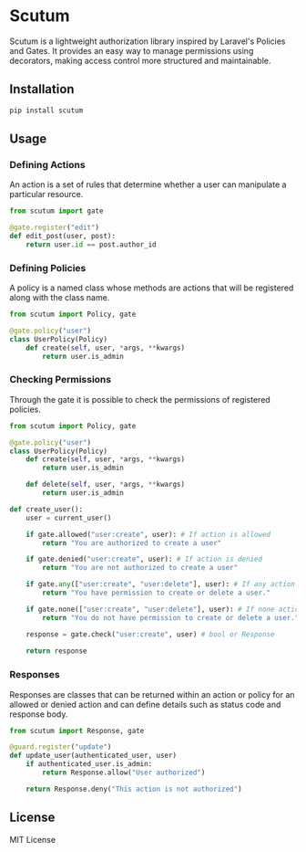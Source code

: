 # Scutum

Scutum is a lightweight authorization library inspired by Laravel's Policies and Gates. It provides an easy way to manage permissions using decorators, making access control more structured and maintainable.

## Installation

```sh
pip install scutum
```

## Usage

### Defining Actions

An action is a set of rules that determine whether a user can manipulate a particular resource.

```python
from scutum import gate

@gate.register("edit")
def edit_post(user, post):
    return user.id == post.author_id
```

### Defining Policies

A policy is a named class whose methods are actions that will be registered along with the class name.

```python
from scutum import Policy, gate

@gate.policy("user")
class UserPolicy(Policy)
    def create(self, user, *args, **kwargs)
        return user.is_admin
```

### Checking Permissions

Through the gate it is possible to check the permissions of registered policies.

```python
from scutum import Policy, gate

@gate.policy("user")
class UserPolicy(Policy)
    def create(self, user, *args, **kwargs)
        return user.is_admin

    def delete(self, user, *args, **kwargs)
        return user.is_admin

def create_user():
    user = current_user()

    if gate.allowed("user:create", user): # If action is allowed
        return "You are authorized to create a user"

    if gate.denied("user:create", user): # If action is denied
        return "You are not authorized to create a user"

    if gate.any(["user:create", "user:delete"], user): # If any action
        return "You have permission to create or delete a user."

    if gate.none(["user:create", "user:delete"], user): # If none action
        return "You do not have permission to create or delete a user."

    response = gate.check("user:create", user) # bool or Response
    
    return response
```

### Responses

Responses are classes that can be returned within an action or policy for an allowed or denied action and can define details such as status code and response body.

```python
from scutum import Response, gate

@guard.register("update")
def update_user(authenticated_user, user)
    if authenticated_user.is_admin:
        return Response.allow("User authorized")

    return Response.deny("This action is not authorized")
```

## License

MIT License

